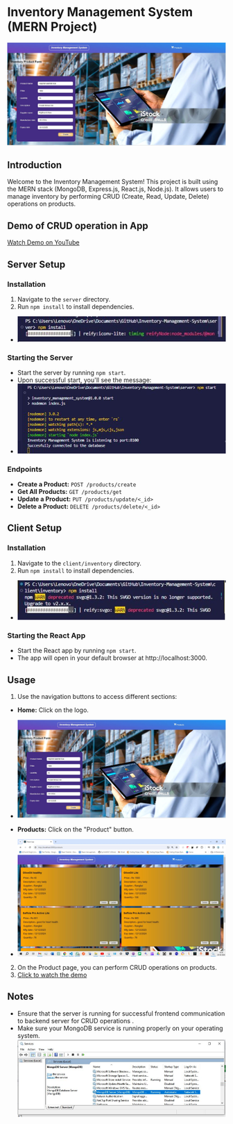 # Inventory Management System (MERN Project)


![Homepage](./screenshots/Homepage.JPG)


## Introduction
Welcome to the Inventory Management System! This project is built using the MERN stack (MongoDB, Express.js, React.js, Node.js). It allows users to manage inventory by performing CRUD (Create, Read, Update, Delete) operations on products.



## Demo of CRUD operation in App
[Watch Demo on YouTube](https://youtu.be/p90kZwRzoWA)


## Server Setup
### Installation
1. Navigate to the `server` directory.
2. Run `npm install` to install dependencies.
- ![Server Installation](./screenshots/Installating%20server.JPG)


### Starting the Server
- Start the server by running `npm start`.
- Upon successful start, you'll see the message:
- ![Server Running](./screenshots/Server%20running%20succesfull.JPG)


### Endpoints
- **Create a Product:** `POST /products/create`
- **Get All Products:** `GET /products/get`
- **Update a Product:** `PUT /products/update/<_id>`
- **Delete a Product:** `DELETE /products/delete/<_id>`


## Client Setup
### Installation
1. Navigate to the `client/inventory` directory.
2. Run `npm install` to install dependencies.
- ![Client Installation](./screenshots/Installing%20client.JPG)

### Starting the React App
- Start the React app by running `npm start`.
- The app will open in your default browser at http://localhost:3000.


## Usage
1. Use the navigation buttons to access different sections:
 - **Home:** Click on the logo.
 -   ![Homepage](./screenshots/Homepage.JPG)

 - **Products:** Click on the "Product" button.
 -   ![Product Page](./screenshots/ProductPage.JPG)

2. On the Product page, you can perform CRUD operations on products.
3. [Click to watch the demo](https://youtu.be/p90kZwRzoWA)



## Notes
- Ensure that the server is running for successful frontend communication to backend server for CRUD operations .
- Make sure your MongoDB service is running properly on your operating system.![Mongo server running](./screenshots/MongoDB%20server%20running.JPG)
